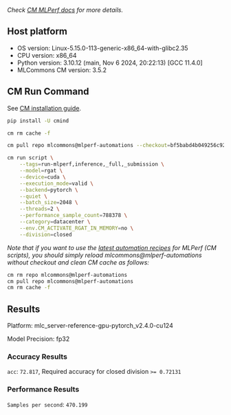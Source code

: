 *Check [CM MLPerf docs](https://docs.mlcommons.org/inference) for more details.*

## Host platform

* OS version: Linux-5.15.0-113-generic-x86_64-with-glibc2.35
* CPU version: x86_64
* Python version: 3.10.12 (main, Nov  6 2024, 20:22:13) [GCC 11.4.0]
* MLCommons CM version: 3.5.2

## CM Run Command

See [CM installation guide](https://docs.mlcommons.org/inference/install/).

```bash
pip install -U cmind

cm rm cache -f

cm pull repo mlcommons@mlperf-automations --checkout=bf5babd4b049256c9262de516c46bf3a93d024cd

cm run script \
	--tags=run-mlperf,inference,_full,_submission \
	--model=rgat \
	--device=cuda \
	--execution_mode=valid \
	--backend=pytorch \
	--quiet \
	--batch_size=2048 \
	--threads=2 \
	--performance_sample_count=788378 \
	--category=datacenter \
	--env.CM_ACTIVATE_RGAT_IN_MEMORY=no \
	--division=closed
```
*Note that if you want to use the [latest automation recipes](https://docs.mlcommons.org/inference) for MLPerf (CM scripts),
 you should simply reload mlcommons@mlperf-automations without checkout and clean CM cache as follows:*

```bash
cm rm repo mlcommons@mlperf-automations
cm pull repo mlcommons@mlperf-automations
cm rm cache -f

```

## Results

Platform: mlc_server-reference-gpu-pytorch_v2.4.0-cu124

Model Precision: fp32

### Accuracy Results 
`acc`: `72.817`, Required accuracy for closed division `>= 0.72131`

### Performance Results 
`Samples per second`: `470.199`
